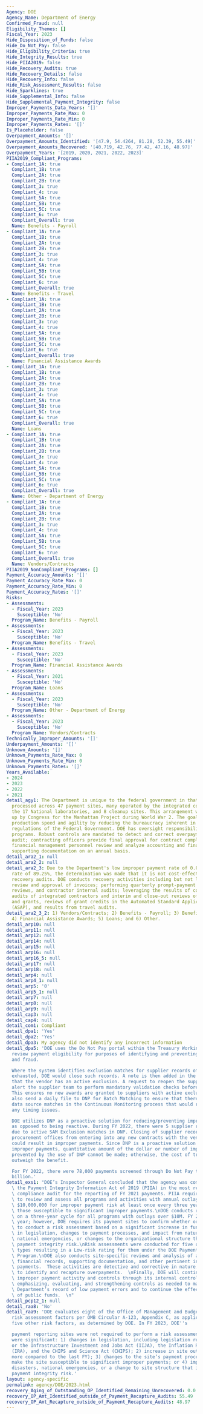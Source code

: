 ```yaml
---
Agency: DOE
Agency_Name: Department of Energy
Confirmed_Fraud: null
Eligibility_Themes: []
Fiscal_Year: 2023
Hide_Disposition_of_Funds: false
Hide_Do_Not_Pay: false
Hide_Eligibility_Criteria: true
Hide_Integrity_Results: true
Hide_PIIA2019: false
Hide_Recovery_Audits: true
Hide_Recovery_Details: false
Hide_Recovery_Info: false
Hide_Risk_Assessment_Results: false
Hide_Sparklines: true
Hide_Supplemental_Info: false
Hide_Supplemental_Payment_Integrity: false
Improper_Payments_Data_Years: '[]'
Improper_Payments_Rate_Max: 0
Improper_Payments_Rate_Min: 0
Improper_Payments_Rates: '[]'
Is_Placeholder: false
Overpayment_Amounts: '[]'
Overpayment_Amounts_Identified: '[47.9, 54.4264, 81.28, 52.39, 55.49]'
Overpayment_Amounts_Recovered: '[40.719, 42.76, 77.42, 47.16, 48.97]'
Overpayment_Years: '[2019, 2020, 2021, 2022, 2023]'
PIIA2019_Compliant_Programs:
- Compliant_1A: true
  Compliant_1B: true
  Compliant_2A: true
  Compliant_2B: true
  Compliant_3: true
  Compliant_4: true
  Compliant_5A: true
  Compliant_5B: true
  Compliant_5C: true
  Compliant_6: true
  Compliant_Overall: true
  Name: Benefits - Payroll
- Compliant_1A: true
  Compliant_1B: true
  Compliant_2A: true
  Compliant_2B: true
  Compliant_3: true
  Compliant_4: true
  Compliant_5A: true
  Compliant_5B: true
  Compliant_5C: true
  Compliant_6: true
  Compliant_Overall: true
  Name: Benefits - Travel
- Compliant_1A: true
  Compliant_1B: true
  Compliant_2A: true
  Compliant_2B: true
  Compliant_3: true
  Compliant_4: true
  Compliant_5A: true
  Compliant_5B: true
  Compliant_5C: true
  Compliant_6: true
  Compliant_Overall: true
  Name: Financial Assistance Awards
- Compliant_1A: true
  Compliant_1B: true
  Compliant_2A: true
  Compliant_2B: true
  Compliant_3: true
  Compliant_4: true
  Compliant_5A: true
  Compliant_5B: true
  Compliant_5C: true
  Compliant_6: true
  Compliant_Overall: true
  Name: Loans
- Compliant_1A: true
  Compliant_1B: true
  Compliant_2A: true
  Compliant_2B: true
  Compliant_3: true
  Compliant_4: true
  Compliant_5A: true
  Compliant_5B: true
  Compliant_5C: true
  Compliant_6: true
  Compliant_Overall: true
  Name: Other - Department of Energy
- Compliant_1A: true
  Compliant_1B: true
  Compliant_2A: true
  Compliant_2B: true
  Compliant_3: true
  Compliant_4: true
  Compliant_5A: true
  Compliant_5B: true
  Compliant_5C: true
  Compliant_6: true
  Compliant_Overall: true
  Name: Vendors/Contracts
PIIA2019_NonCompliant_Programs: []
Payment_Accuracy_Amounts: '[]'
Payment_Accuracy_Rate_Max: 0
Payment_Accuracy_Rate_Min: 0
Payment_Accuracy_Rates: '[]'
Risks:
- Assessments:
  - Fiscal_Year: 2023
    Susceptible: 'No'
  Program_Name: Benefits - Payroll
- Assessments:
  - Fiscal_Year: 2023
    Susceptible: 'No'
  Program_Name: Benefits - Travel
- Assessments:
  - Fiscal_Year: 2023
    Susceptible: 'No'
  Program_Name: Financial Assistance Awards
- Assessments:
  - Fiscal_Year: 2021
    Susceptible: 'No'
  Program_Name: Loans
- Assessments:
  - Fiscal_Year: 2023
    Susceptible: 'No'
  Program_Name: Other - Department of Energy
- Assessments:
  - Fiscal_Year: 2023
    Susceptible: 'No'
  Program_Name: Vendors/Contracts
Technically_Improper_Amounts: '[]'
Underpayment_Amounts: '[]'
Unknown_Amounts: '[]'
Unknown_Payments_Rate_Max: 0
Unknown_Payments_Rate_Min: 0
Unknown_Payments_Rates: '[]'
Years_Available:
- 2024
- 2023
- 2022
- 2021
detail_agy1: The Department is unique to the federal government in that payments are
  processed across 47 payment sites, many operated by the integrated contractors at
  the 17 National laboratories, and 8 cleanup sites. This arrangement was first set
  up by Congress for the Manhattan Project during World War 2. The goal was to increase
  production speed and agility by reducing the bureaucracy inherent in the rules and
  regulations of the Federal Government. DOE has oversight responsibilities for these
  programs. Robust controls are mandated to detect and correct overpayments. Auditors
  audit; contracting officers provide final approval for contract compliance;  and
  financial management personnel review and analyze accounting and financial records,
  supporting documentation on an annual basis.
detail_ara2_1: null
detail_ara2_2: null
detail_ara2_3: Due to the Department's low improper payment rate of 0.09% and recapture
  rate of 89.25%, the determination was made that it is not cost-effective to conduct
  recovery audits. DOE conducts recovery activities including but not limited to prepayment
  review and approval of invoices; performing quarterly prompt-payment reviews, post-payment
  reviews, and contractor internal audits; leveraging the results of cost allowability
  audits of integrated contractors and interim and close-out reviews of contracts
  and grants, reviews of grant credits in the Automated Standard Application for Payments
  (ASAP), and results from travel audits.
detail_ara2_3_2: 1) Vendors/Contracts; 2) Benefits - Payroll; 3) Benefits - Travel;
  4) Financial Assistance Awards; 5) Loans; and 6) Other.
detail_arp10: null
detail_arp11: null
detail_arp12: null
detail_arp14: null
detail_arp15: null
detail_arp16: null
detail_arp16_5: null
detail_arp17: null
detail_arp18: null
detail_arp4: null
detail_arp4_1: null
detail_arp5: '0'
detail_arp5_1: null
detail_arp7: null
detail_arp8: null
detail_arp9: null
detail_cap3: null
detail_cap4: null
detail_com1: Compliant
detail_dpa1: 'Yes'
detail_dpa2: 'Yes'
detail_dpa3: My agency did not identify any incorrect information
detail_dpa5: 'DOE uses the Do Not Pay portal within the Treasury Working System to
  review payment eligibility for purposes of identifying and preventing improper payments
  and fraud.

  Where the system identifies exclusion matches for supplier records of POs with funding
  exhausted, DOE would close such records. A note is then added in the DBA name field
  that the vendor has an active exclusion. A request to reopen the supplier would
  alert the supplier team to perform mandatory validation checks before reopening.
  This ensures no new awards are granted to suppliers with active exclusions. DOE
  also send a daily file to DNP for Batch Matching to ensure that there are no missed
  data source matches in the Continuous Monitoring process that would result from
  any timing issues.

  DOE utilizes DNP as a proactive solution for reducing/preventing improper payments
  as opposed to being reactive. During FY 2022, there were 5 supplier records closed
  due to active SAM Exclusion matches in DNP. Closing of supplier records prevents
  procurement offices from entering into any new contracts with the vendors which
  could result in improper payments. Since DNP is a proactive solution to preventing
  improper payments, quantitative amount of the dollar or number of improper payments
  prevented by the use of DNP cannot be made; otherwise, the cost of tracking would
  outweigh the benefit.

  For FY 2022, there were 78,000 payments screened through Do Not Pay totaling $8.8
  billion.'
detail_exs1: "DOE’s Inspector General concluded that the agency was compliant with\
  \ the Payment Integrity Information Act of 2019 (PIIA) in the most recent FY 2022\
  \ compliance audit for the reporting of FY 2021 payments. PIIA requires agencies\
  \ to review and assess all programs and activities with annual outlays greater than\
  \ $10,000,000 for improper payment risk at least once every three years to identify\
  \ those susceptible to significant improper payments.\nDOE conducts risk assessments\
  \ on a three-year cycle for all programs with outlays over $10M. FY 2023 is an off-cycle\
  \ year; however, DOE requires its payment sites to confirm whether or not they need\
  \ to conduct a risk assessment based on a significant increase in funding, change\
  \ in legislation, changes to payment processes, and impact from natural disasters,\
  \ national emergencies, or changes to the organizational structure that increases\
  \ payment integrity risk.\nRisk assessments were conducted for five of the six payment\
  \ types resulting in a Low-risk rating for them under the DOE Payment Integrity\
  \ Program.\nDOE also conducts site-specific reviews and analysis of accounting and\
  \ financial records, supporting documentation, and other pertinent information supporting\
  \ payments.  These activities are detective and corrective in nature, and are designed\
  \ to identify and recapture overpayments.  \nFinally, DOE will continue to scrutinize\
  \ improper payment activity and controls through its internal control program by\
  \ emphasizing, evaluating, and strengthening controls as needed to maintain the\
  \ Department’s record of low payment errors and to continue the effective stewardship\
  \ of public funds.  \n"
detail_pcp12_1: null
detail_raa8: 'No'
detail_raa9: 'DOE evaluates eight of the Office of Management and Budget’s (OMB) suggested
  risk assessment factors per OMB Circular A-123, Appendix C, as applicable to DOE;  plus
  five other risk factors, as determined by DOE. In FY 2023, DOE''s

  payment reporting sites were not required to perform a risk assessment unless there
  were significant: 1) changes in legislation, including legislation related to COVID-19
  or the Infrastructure Investment and Jobs Act (IIJA), the Inflation Reduction Act
  (IRA), and the CHIPS and Science Act (CHIPS); 2) increase in site outlays (10% or
  more compared to the last FY); 3) changes to the site’s payment processes that would
  make the site susceptible to significant improper payments; or 4) impact from natural
  disasters, national emergencies, or a change to site structure that increases the
  payment integrity risk.'
layout: agency-specific
permalink: agency/DOE/2023.html
recovery_Aging_of_Outstanding_OP_Identified_Remaining_Unrecovered: 0.0
recovery_OP_Amt_Identified_outside_of_Payment_Recapture_Audits: 55.49
recovery_OP_Amt_Recapture_outside_of_Payment_Recapture_Audits: 48.97
---
```

